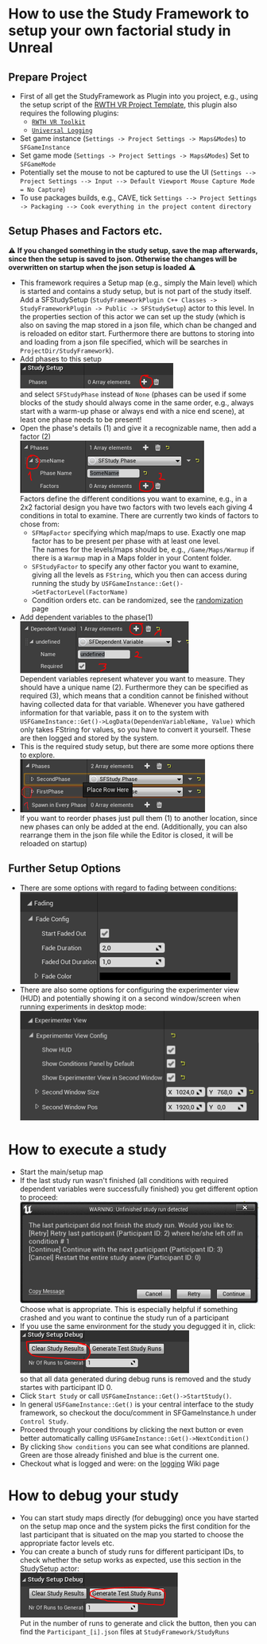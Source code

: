 # How to use the Study Framework to setup your own factorial study in Unreal

## Prepare Project
* First of all get the StudyFramework as Plugin into you project, e.g., using the setup script of the [RWTH VR Project Template](https://devhub.vr.rwth-aachen.de/VR-Group/unreal-development/unrealprojecttemplate), this plugin also requires the following plugins:
  * [``RWTH VR Toolkit``](https://devhub.vr.rwth-aachen.de/VR-Group/unreal-development/plugins/rwth-vr-toolkit)
  * [``Universal Logging``](https://devhub.vr.rwth-aachen.de/VR-Group/unreal-development/plugins/universallogging)
* Set game instance (``Settings -> Project Settings -> Maps&Modes``) to ``SFGameInstance``
* Set game mode (``Settings -> Project Settings -> Maps&Modes``) Set to ``SFGameMode``
* Potentially set the mouse to not be captured to use the UI (``Settings --> Project Settings --> Input --> Default Viewport Mouse Capture Mode = No Capture``)
* To use packages builds, e.g., CAVE, tick ``Settings --> Project Settings -> Packaging --> Cook everything in the project content directory``

## Setup Phases and Factors etc.
:warning: **If you changed something in the study setup, save the map afterwards, since then the setup is saved to json. Otherwise the changes will be overwritten on startup when the json setup is loaded** :warning:
* This framework requires a Setup map (e.g., simply the Main level) which is started and contains a study setup, but is not part of the study itself. Add a SFStudySetup (``StudyFrameworkPlugin C++ Classes -> StudyFrameworkPlugin -> Public -> SFStudySetup``) actor to this level. In the properties section of this actor we can set up the study (which is also on saving the map stored in a json file, which chan be changed and is reloaded on editor start. Furthermore there are buttons to storing into and loading from a json file specified, which will be searches in ``ProjectDir/StudyFramework``).
* Add phases to this setup\
 ![image](uploads/06e2902e6cda1d9dc7994f03ff937145/image.png)\
and select ``SFStudyPhase`` instead of ``None`` (phases can be used if some blocks of the study should always come in the same order, e.g., always start with a warm-up phase or always end with a nice end scene), at least one phase needs to be present!
* Open the phase's details (1) and give it a recognizable name, then add a factor (2)\
![image](uploads/d02708b9b1c4ba267fce27c25ad09564/image.png)\
Factors define the different conditions you want to examine, e.g., in a 2x2 factorial design you have two factors with two levels each giving 4 conditions in total to examine. There are currently two kinds of factors to chose from:
  * ``SFMapFactor`` specifying which map/maps to use. Exactly one map factor has to be present per phase with at least one level.\
The names for the levels/maps should be, e.g., ``/Game/Maps/Warmup`` if there is a ``Warmup`` map in a Maps folder in your Content folder.
  * ``SFStudyFactor`` to specify any other factor you want to examine, giving all the levels as ``FString``, which you then can access during running the study by ``USFGameInstance::Get()->GetFactorLevel(FactorName)``
  * Condition orders etc. can be randomized, see the [randomization](Randomization) page
* Add dependent variables to the phase(1)\
![image](uploads/968ed9a94170b6e1ae84a8b92f6902e9/image.png)\
Dependent variables represent whatever you want to measure. They should have a unique name (2). Furthermore they can be specified as required (3), which means that a condition cannot be finished without having collected data for that variable. Whenever you have gathered information for that variable, pass it on to the system with ``USFGameInstance::Get()->LogData(DependenVariableName, Value)`` which only takes FString for values, so you have to convert it yourself. These are then logged and stored by the system.
* This is the required study setup, but there are some more options there to explore.
* ![image](uploads/ed698d70f2e68dfbc8c895cda36f56a5/image.png)\
If you want to reorder phases just pull them (1) to another location, since new phases can only be added at the end. (Additionally, you can also rearrange them in the json file while the Editor is closed, it will be reloaded on startup)

## Further Setup Options
* There are some options with regard to fading between conditions:\
![image](uploads/6873bcb8e81e35a6f8a382de8f9f03b3/image.png)
* There are also some options for configuring the experimenter view (HUD) and potentially showing it on a second window/screen when running experiments in desktop mode:\
![image](uploads/130b927a397c214a54cfb417fefbb0b7/image.png)


# How to execute a study

* Start the main/setup map
* If the last study run wasn't finished (all conditions with required dependent variables were successfully finished) you get different option to proceed:\
![image](uploads/238c33e5b17d55c7fe9304f271d784f6/image.png)\
Choose what is appropriate. This is especially helpful if something crashed and you want to continue the study run of a participant
* If you use the same environment for the study you degugged it in, click:\
![image](uploads/ce7df26a0703d64e4a4d7cf49713f928/image.png)\
so that all data generated during debug runs is removed and the study startes with participant ID 0.
* Click ``Start Study`` or call ``USFGameInstance::Get()->StartStudy()``.
* In general ``USFGameInstance::Get()`` is your central interface to the study framework, so checkout the docu/comment in SFGameInstance.h under ``Control Study``.
* Proceed through your conditions by clicking the next button or even better automatically calling ``USFGameInstance::Get()->NextCondition()``
* By clicking ``Show conditions`` you can see what conditions are planned. Green are those already finished and blue is the current one.
* Checkout what is logged and were: on the [logging](Logging) Wiki page

# How to debug your study

* You can start study maps directly (for debugging) once you have started on the setup map once and the system picks the first condition for the last participant that is situated on the map you started to choose the appropriate factor levels etc.
* You can create a bunch of study runs for different participant IDs, to check whether the setup works as expected, use this section in the StudySetup actor: \
![image](uploads/2c3feeae173d0bab1c7863eef9f76592/image.png)\
Put in the number of runs to generate and click the button, then you can find the ``Participant_[i].json`` files at ``StudyFramework/StudyRuns``



